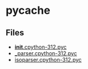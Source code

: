 # __pycache__

## Files

- [__init__.cpython-312.pyc](__init__.cpython-312.pyc)
- [_parser.cpython-312.pyc](_parser.cpython-312.pyc)
- [isoparser.cpython-312.pyc](isoparser.cpython-312.pyc)
